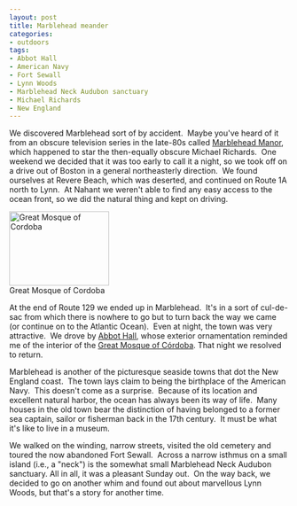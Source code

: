 ```yaml
---
layout: post
title: Marblehead meander
categories:
- outdoors
tags:
- Abbot Hall
- American Navy
- Fort Sewall
- Lynn Woods
- Marblehead Neck Audubon sanctuary
- Michael Richards
- New England
---
```

We discovered Marblehead sort of by accident.  Maybe you've heard of it from an obscure television series in the late-80s called [Marblehead Manor](http://en.wikipedia.org/wiki/Marblehead_Manor), which happened to star the then-equally obscure Michael Richards.  One weekend we decided that it was too early to call it a night, so we took off on a drive out of Boston in a general northeasterly direction.  We found ourselves at Revere Beach, which was deserted, and continued on Route 1A north to Lynn.  At Nahant we weren't able to find any easy access to the ocean front, so we did the natural thing and kept on driving.

<img src="http://www.yentran.org/blog/wp-content/uploads/2011/05/CordobaGreatMosque-300x223.jpg" alt="Great Mosque of Cordoba" width="180" height="134" />
<figcaption>Great Mosque of Cordoba</figcaption>

At the end of Route 129 we ended up in Marblehead.  It's in a sort of cul-de-sac from which there is nowhere to go but to turn back the way we came (or continue on to the Atlantic Ocean).  Even at night, the town was very attractive.  We drove by [Abbot Hall](http://en.wikipedia.org/wiki/Abbot_Hall_(Marblehead,_Massachusetts)), whose exterior ornamentation reminded me of the interior of the [Great Mosque of Córdoba](http://en.wikipedia.org/wiki/Cathedral%E2%80%93Mosque_of_C%C3%B3rdoba). That night we resolved to return.

Marblehead is another of the picturesque seaside towns that dot the New England coast.  The town lays claim to being the birthplace of the American Navy.  This doesn't come as a surprise.  Because of its location and excellent natural harbor, the ocean has always been its way of life.  Many houses in the old town bear the distinction of having belonged to a former sea captain, sailor or fisherman back in the 17th century.  It must be what it's like to live in a museum.

We walked on the winding, narrow streets, visited the old cemetery and toured the now abandoned Fort Sewall.  Across a narrow isthmus on a small island (i.e., a "neck") is the somewhat small Marblehead Neck Audubon sanctuary. All in all, it was a pleasant Sunday out.  On the way back, we decided to go on another whim and found out about marvellous Lynn Woods, but that's a story for another time.

